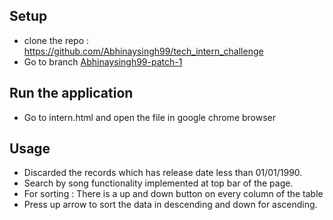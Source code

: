 
## Setup
* clone the repo : https://github.com/Abhinaysingh99/tech_intern_challenge
* Go to branch [Abhinaysingh99-patch-1](https://github.com/Abhinaysingh99/tech_intern_challenge/tree/Abhinaysingh99-patch-1)
## Run the application
* Go to intern.html and open the file in google chrome browser

## Usage
* Discarded the records which has release date less than 01/01/1990.
* Search by song functionality implemented at top bar of the page.
* For sorting : There is a up and down button on every column of the table
* Press up arrow to sort the data in descending and down for ascending.
